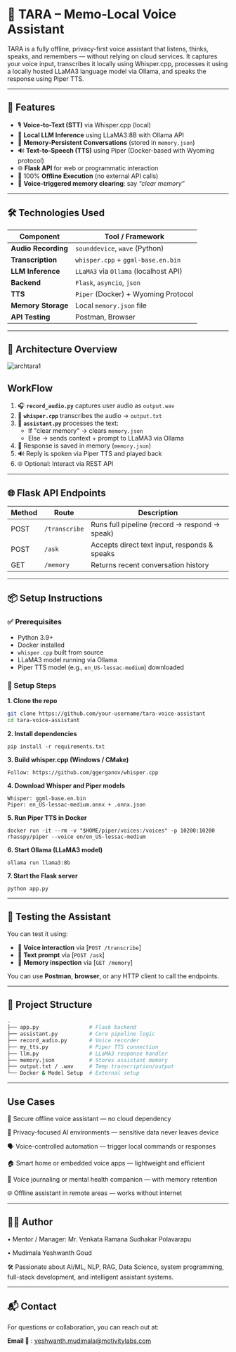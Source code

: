 # 🤖 TARA – Memo-Local Voice Assistant

TARA is a fully offline, privacy-first voice assistant that listens, thinks, speaks, and remembers — without relying on cloud services. It captures your voice input, transcribes it locally using Whisper.cpp, processes it using a locally hosted LLaMA3 language model via Ollama, and speaks the response using Piper TTS.

---

## 📌 Features

- 🎙️ **Voice-to-Text (STT)** via Whisper.cpp (local)
- 🤖 **Local LLM Inference** using LLaMA3:8B with Ollama API
- 🧠 **Memory-Persistent Conversations** (stored in `memory.json`)
- 🔊 **Text-to-Speech (TTS)** using Piper (Docker-based with Wyoming protocol)
- 🌐 **Flask API** for web or programmatic interaction
- 🔐 100% **Offline Execution** (no external API calls)
- 🧹 **Voice-triggered memory clearing**: say _“clear memory”_

---

## 🛠️ Technologies Used

| Component            |        Tool / Framework             |
|----------------------|-------------------------------------|
| **Audio Recording**  | `sounddevice`, `wave` (Python)      |
| **Transcription**    | `whisper.cpp` + `ggml-base.en.bin`  |
| **LLM Inference**    | `LLaMA3` via `Ollama` (localhost API)|
| **Backend**          | `Flask`, `asyncio`, `json`          |
| **TTS**              | `Piper` (Docker) + Wyoming Protocol |
| **Memory Storage**   | Local `memory.json` file            |
| **API Testing**      | Postman, Browser                    |

---

## 🧩 Architecture Overview

![archtara1](https://github.com/user-attachments/assets/27b45a43-6838-40f1-9dd0-1ecdc252e5cf)

## WorkFlow

1. 🎧 **`record_audio.py`** captures user audio as `output.wav`
2. 🧠 **`whisper.cpp`** transcribes the audio → `output.txt`
3. 🧩 **`assistant.py`** processes the text:
   - If "clear memory" → clears `memory.json`
   - Else → sends context + prompt to LLaMA3 via Ollama
4. 🧠 Response is saved in memory (`memory.json`)
5. 🔊 Reply is spoken via Piper TTS and played back
6. 🌐 Optional: Interact via REST API

---

## 🌐 Flask API Endpoints

| Method | Route         | Description                                   |
|--------|---------------|---------------------------------------------- |
| POST   | `/transcribe` | Runs full pipeline (record → respond → speak) |
| POST   | `/ask`        | Accepts direct text input, responds & speaks  |
| GET    | `/memory`     | Returns recent conversation history           |

---

## 📦 Setup Instructions

### ✅ Prerequisites
- Python 3.9+
- Docker installed
- `whisper.cpp` built from source
- LLaMA3 model running via Ollama
- Piper TTS model (e.g., `en_US-lessac-medium`) downloaded

### 🔧 Setup Steps

**1. Clone the repo**
```bash
git clone https://github.com/your-username/tara-voice-assistant
cd tara-voice-assistant
```

**2. Install dependencies**
```
pip install -r requirements.txt
```

**3. Build whisper.cpp (Windows / CMake)**
```
Follow: https://github.com/ggerganov/whisper.cpp
```

**4. Download Whisper and Piper models**
```
Whisper: ggml-base.en.bin
Piper: en_US-lessac-medium.onnx + .onnx.json
```

**5. Run Piper TTS in Docker**
```
docker run -it --rm -v "$HOME/piper/voices:/voices" -p 10200:10200 rhasspy/piper --voice en/en_US-lessac-medium
```

**6. Start Ollama (LLaMA3 model)**
```
ollama run llama3:8b
```

**7. Start the Flask server**
```
python app.py
```
---
## 🧪 Testing the Assistant

You can test it using:

- 🎤 **Voice interaction** via [`POST /transcribe`]
- 💬 **Text prompt** via [`POST /ask`]
- 🧠 **Memory inspection** via [`GET /memory`]

You can use **Postman**, **browser**, or any HTTP client to call the endpoints.

---

## 📁 Project Structure

```bash
.
├── app.py                # Flask backend
├── assistant.py          # Core pipeline logic
├── record_audio.py       # Voice recorder
├── my_tts.py             # Piper TTS connection
├── llm.py                # LLaMA3 response handler
├── memory.json           # Stores assistant memory
├── output.txt / .wav     # Temp transcription/output
└── Docker & Model Setup  # External setup
```
---

## Use Cases

🔐 Secure offline voice assistant — no cloud dependency

🧠 Privacy-focused AI environments — sensitive data never leaves device

🗣️ Voice-controlled automation — trigger local commands or responses

🏠 Smart home or embedded voice apps — lightweight and efficient

💬 Voice journaling or mental health companion — with memory retention

🌐 Offline assistant in remote areas — works without internet

---

## 🙋‍♂️ Author

• Mentor / Manager: Mr. Venkata Ramana Sudhakar Polavarapu

• Mudimala Yeshwanth Goud

 🛠️ Passionate about AI/ML, NLP, RAG, Data Science, system programming, full-stack development, and intelligent assistant systems.


---
## 📬 Contact
For questions or collaboration, you can reach out at:

**Email 📧** : yeshwanth.mudimala@motivitylabs.com
